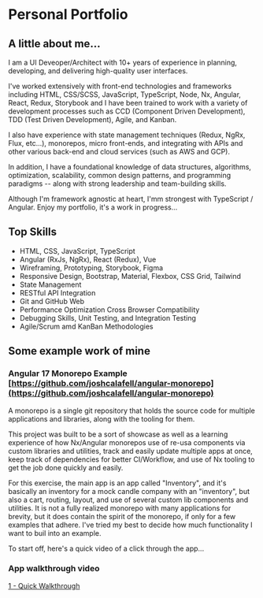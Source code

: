 # Personal Portfolio

## A little about me...

I am a UI Deveoper/Architect with 10+ years of experience in planning, developing, and delivering high-quality user interfaces.

I've worked extensively with front-end technologies and frameworks including HTML, CSS/SCSS, JavaScript, TypeScript, Node, Nx, Angular, React, Redux, Storybook and I have been trained to work with a variety of development processes such as CCD (Component Driven Development), TDD (Test Driven Development), Agile, and Kanban.

I also have experience with state management techniques (Redux, NgRx, Flux, etc...), monorepos, micro front-ends, and integrating with APIs and other various back-end and cloud services (such as AWS and GCP). 

In addition, I have a foundational knowledge of data structures, algorithms, optimization, scalability, common design patterns, and programming paradigms -- along with strong leadership and team-building skills.

Although I'm framework agnostic at heart, I'mm strongest with TypeScript / Angular. Enjoy my portfolio, it's a work in progress...

## Top Skills
* HTML, CSS, JavaScript, TypeScript
* Angular (RxJs, NgRx), React (Redux), Vue
* Wireframing, Prototyping, Storybook, Figma
* Responsive Design, Bootstrap, Material, Flexbox, CSS Grid, Tailwind
* State Management
* RESTful API Integration
* Git and GitHub Web
* Performance Optimization Cross Browser Compatibility
* Debugging Skills, Unit Testing, and Integration Testing
* Agile/Scrum amd KanBan Methodologies

## Some example work of mine

### Angular 17 Monorepo Example [https://github.com/joshcalafell/angular-monorepo](https://github.com/joshcalafell/angular-monorepo)

A monorepo is a single git repository that holds the source code for multiple applications and libraries, along with the tooling for them.

This project was built to be a sort of showcase as well as a learning experience of how Nx/Angular monorepos use of re-usa components via custom libraries and utilities, track and easily update multiple apps at once, keep track of dependencies for better CI/Workflow, and use of Nx tooling to get the job done quickly and easily.  

For this exercise, the main app is an app called "Inventory", and it's basically an inventory for a mock candle company with an "inventory", but also a cart, routing, layout, and use of several custom lib components and utilities. It is not a fully realized monorepo with many applications for brevity, but it does contain the spirit of the monorepo, if only for a few examples that adhere. I've tried my best to decide how much functionality I want to buil into an example. 

To start off, here's a quick video of a click through the app...

### App walkthrough video

[1 - Quick Walkthrough](https://github.com/joshcalafell/Personal-Portfolio/assets/6219922/17797f40-06e6-49a1-8b53-52205200732a)

